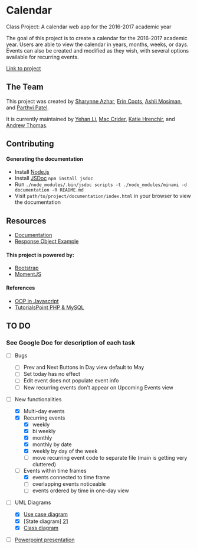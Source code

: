 # Calendar
Class Project: A calendar web app for the 2016-2017 academic year

The goal of this project is to create a calendar for the 2016-2017 academic year. Users are able to view the calendar in years, months, weeks, or days. Events can also be created and modified as they wish, with several options available for recurring events.

[Link to project][20]

## The Team
This project was created by [Sharynne Azhar][1], [Erin Coots][2], [Ashli Mosiman][3], and [Parthvi Patel][4].

It is currently maintained by [Yehan Li][13], [Mac Crider][14], [Katie Hrenchir][15], and [Andrew Thomas][16].

## Contributing
#### Generating the documentation
- Install [Node.js][10]
- Install [JSDoc][11] `npm install jsdoc`
- Run `./node_modules/.bin/jsdoc scripts -t ./node_modules/minami -d documentation -R README.md`
- Visit `path/to/project/documentation/index.html` in your browser to view the documentation

## Resources
- [Documentation][9]
- [Response Object Example][12]

#### This project is powered by:
- [Bootstrap][5]
- [MomentJS][6]

#### References
- [OOP in Javascript][7]
- [TutorialsPoint PHP & MySQL][8]

## TO DO
### See Google Doc for description of each task
- [ ] Bugs
	- [ ] Prev and Next Buttons in Day view default to May
	- [ ] Set today has no effect
	- [ ] Edit event does not populate event info 
	- [ ] New recurring events don't appear on Upcoming Events view

- [ ] New functionalities 
	- [x] Multi-day events
	- [x] Recurring events
		- [x] weekly
		- [x] bi weekly
		- [x] monthly
		- [x] monthly by date
		- [x] weekly by day of the week
		- [ ] move recurring event code to separate file (main is getting very cluttered)
	- [ ] Events within time frames
		- [x] events connected to time frame
		- [ ] overlapping events noticeable
		- [ ] events ordered by time in one-day view

- [ ] UML Diagrams
	- [x] [Use case diagram][17]
	- [x] [State diagram] [21]
	- [x] [Class diagram][18]
- [ ] [Powerpoint presentation][19]
 


[1]: https://github.com/sharynneazhar
[2]: https://github.com/erincoots
[3]: https://github.com/ashlimosiman
[4]: https://github.com/parthvip28
[5]: http://getbootstrap.com/
[6]: http://momentjs.com/
[7]: http://javascriptissexy.com/oop-in-javascript-what-you-need-to-know/
[8]: https://www.tutorialspoint.com/php/php_and_mysql.htm
[9]: http://people.eecs.ku.edu/~khrenchi/eecs448-calendar/documentation/jsdoc/index.html
[10]: https://nodejs.org/en/
[11]: http://usejsdoc.org/index.html
[12]: http://people.eecs.ku.edu/~sazhar/eecs448-calendar/api/client.php
[13]: https://github.com/greatyehanli
[14]: https://github.com/cridermac
[15]: https://github.com/katiehrenchir
[16]: https://github.com/athoma35
[17]: https://www.gliffy.com/go/share/sxeeietn5l7dskj98j8c
[18]: https://www.gliffy.com/go/share/sysei22t05aoidstaqd8
[19]: https://docs.google.com/presentation/d/1GBB32DcERaA_XULjjFI0zDkwHPyXx6EWmfzPKJUnaTo/edit?usp=sharing
[20]: https://people.eecs.ku.edu/~khrenchi/eecs448-calendar/index.html
[21]: https://www.gliffy.com/go/html5/11275407
